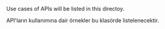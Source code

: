 Use cases of APIs will be listed in this directoy. 

API'ların kullanımına dair örnekler bu klasörde listelenecektir.
